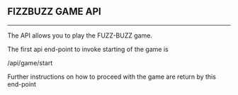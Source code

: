 ## FIZZBUZZ GAME API

---

The API allows you to play the FUZZ-BUZZ game.

The first api end-point to invoke starting of the game is

<host-name>/api/game/start

Further instructions on how to proceed with the game are return by this end-point
